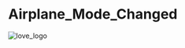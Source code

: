 # Airplane_Mode_Changed

![love_logo](https://github.com/Mareeswaran-S/Airplane_Mode_Changed/assets/93369294/1335ad3f-a753-43c9-98e1-9fb1cdb1c8d9)
